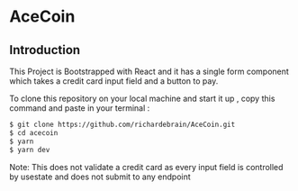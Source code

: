 # AceCoin
## Introduction
This Project is Bootstrapped with React and it has a single form component which takes a credit card input field and  a button to pay.

To clone this repository on your local machine and start it up , copy this command and paste in your terminal :

``` bash
$ git clone https://github.com/richardebrain/AceCoin.git
$ cd acecoin
$ yarn
$ yarn dev
```

Note: This does not validate a credit card as every input field is controlled by usestate and does not submit to any endpoint
